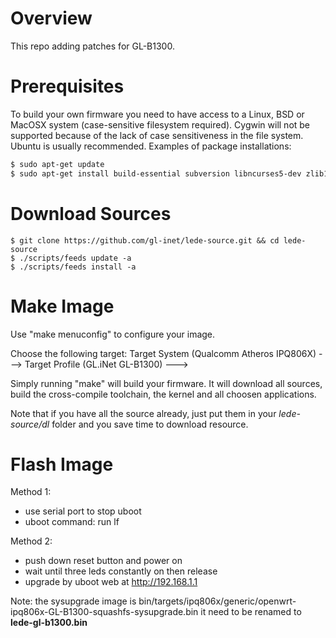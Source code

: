 Overview
========

This repo adding patches for GL-B1300.

Prerequisites
=============

To build your own firmware you need to have access to a Linux, BSD or
MacOSX system (case-sensitive filesystem required). Cygwin will not be
supported because of the lack of case sensitiveness in the file system.
Ubuntu is usually recommended. Examples of package installations:

```bash  
$ sudo apt-get update
$ sudo apt-get install build-essential subversion libncurses5-dev zlib1g-dev gawk gcc-multilib flex git-core gettext libssl-dev
```

Download Sources
================

```
$ git clone https://github.com/gl-inet/lede-source.git && cd lede-source
$ ./scripts/feeds update -a
$ ./scripts/feeds install -a
```

Make Image
==========

Use "make menuconfig" to configure your image.

Choose the following target:
Target System (Qualcomm Atheros IPQ806X)  --->
Target Profile (GL.iNet GL-B1300)  --->

Simply running "make" will build your firmware. It will download all sources,
build the cross-compile toolchain, the kernel and all choosen applications.

Note that if you have all the source already, just put them in your *lede-source/dl*
folder and you save time to download resource.

Flash Image
===========
Method 1:
- use serial port to stop uboot
- uboot command: run lf

Method 2:
- push down reset button and power on
- wait until three leds constantly on then release
- upgrade by uboot web at http://192.168.1.1

Note: the sysupgrade image is 
bin/targets/ipq806x/generic/openwrt-ipq806x-GL-B1300-squashfs-sysupgrade.bin
it need to be renamed to **lede-gl-b1300.bin**

